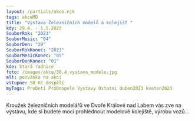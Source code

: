 ```yaml
---
layout: /partials/akce.njk
tags: akceMD
title: "Výstava Železničních modelů a kolejišť "
kdy: 29.4. - 1.5.2023
SouborRok: "2023"
SouborMesic: "04"
SouborDen: "29"
SouborRokKonec: "2023"
SouborMesicKonec: "05"
SouborDenKonec: "01"
kde: Stará radnice
foto: /images/akce/30.4.vystava_modelu.jpg
alt: pozvánka na akci
vstupne: 50 Kč dospělí
myTags: ProDeti ProDospele Vystavy Ostatni duben2023 kveten2023
---
```

Kroužek železničních modelářů ve Dvoře Králové nad Labem vás zve na výstavu, kde si budete moci prohlédnout modelové kolejiště, výrobu vozů...